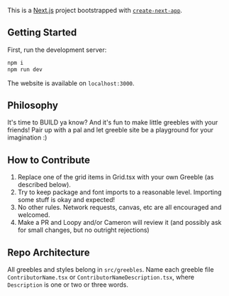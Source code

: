 This is a [Next.js](https://nextjs.org/) project bootstrapped with [`create-next-app`](https://github.com/vercel/next.js/tree/canary/packages/create-next-app).

## Getting Started

First, run the development server:

```bash
npm i
npm run dev
```

The website is available on `localhost:3000`.

## Philosophy

It's time to BUILD ya know? And it's fun to make little greebles with your friends! Pair up with a pal and let greeble site be a playground for your imagination :)

## How to Contribute

1. Replace one of the grid items in Grid.tsx with your own Greeble (as described below).
2. Try to keep package and font imports to a reasonable level. Importing some stuff is okay and expected!
3. No other rules. Network requests, canvas, etc are all encouraged and welcomed.
4. Make a PR and Loopy and/or Cameron will review it (and possibly ask for small changes, but no outright rejections)

## Repo Architecture

All greebles and styles belong in `src/greebles`. Name each greeble file `ContributorName.tsx` or `ContributorNameDescription.tsx`, where `Description` is one or two or three words.
